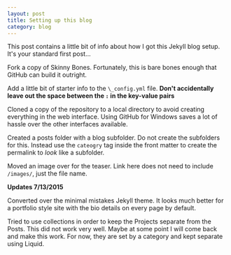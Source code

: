 ```yaml
---
layout: post
title: Setting up this blog
category: blog
---
```


This post contains a little bit of info about how I got this Jekyll blog setup.  It's your standard first post...

Fork a copy of Skinny Bones.  Fortunately, this is bare bones enough that GitHub can build it outright.

Add a little bit of starter info to the `\_config.yml` file. **Don't accidentally leave out the space between the `:` in the key-value pairs**

Cloned a copy of the repository to a local directory to avoid creating everything in the web interface.  Using GitHub for Windows saves a lot of hassle over the other interfaces available.

Created a posts folder with a blog subfolder.  Do not create the subfolders for this.  Instead use the `cateogry` tag inside the front matter to create the permalink to _look_ like a subfolder.

Moved an image over for the teaser.  Link here does not need to include `/images/`, just the file name.

**Updates 7/13/2015**

Converted over the minimal mistakes Jekyll theme.  It looks much better for a portfolio style site with the bio details on every page by default.

Tried to use collections in order to keep the Projects separate from the Posts.  This did not work very well.  Maybe at some point I will come back and make this work.  For now, they are set by a category and kept separate using Liquid.

